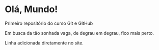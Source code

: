 # Olá, Mundo!
 Primeiro repositório do curso Git e GitHub
 
 Em busca da tão sonhada vaga, de degrau em degrau, fico mais perto.

 Linha adicionada diretamente no site.
